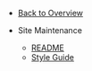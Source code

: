 - [Back to Overview](README.md)

- Site Maintenance
    
    - [README](site-maintenance/README.md)
    - [Style Guide](site-maintenance/style-guide.md)
